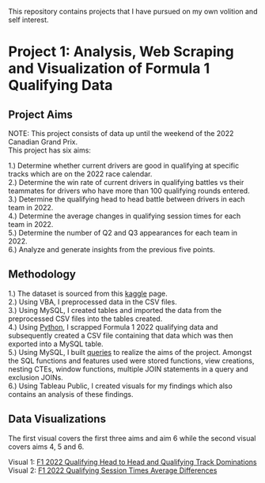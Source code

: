 This repository contains projects that I have pursued on my own volition and self interest.

# Project 1: Analysis, Web Scraping and Visualization of Formula 1 Qualifying Data  
## Project Aims  
NOTE: This project consists of data up until the weekend of the 2022 Canadian Grand Prix.  
This project has six aims:

1.) Determine whether current drivers are good in qualifying at specific tracks which are on the 2022 race calendar.  
2.) Determine the win rate of current drivers in qualifying battles vs their teammates for drivers who have more than 100 qualifying rounds entered.  
3.) Determine the qualifying head to head battle between drivers in each team in 2022.     
4.) Determine the average changes in qualifying session times for each team in 2022.  
5.) Determine the number of Q2 and Q3 appearances for each team in 2022.   
6.) Analyze and generate insights from the previous five points.
## Methodology  
1.) The dataset is sourced from this [kaggle](https://www.kaggle.com/code/anandaramg/f1-champ-eda-classification-100-accuracy/data?select=circuits.csv) page.    
2.) Using VBA, I preprocessed data in the CSV files.    
3.) Using MySQL, I created tables and imported the data from the preprocessed CSV files into the tables created.  
4.) Using [Python](https://github.com/ashrafazlan/PortfolioProjects/blob/main/Project_1_python_code.py), I scrapped Formula 1 2022 qualifying data and subsequently created a CSV file containing that data which was then exported into a MySQL table.  
5.) Using MySQL, I built [queries](https://github.com/ashrafazlan/PortfolioProjects/blob/main/Project_1_SQL_code.sql) to realize the aims of the project. Amongst the SQL functions and features used were stored functions, view creations, nesting CTEs, window functions, multiple JOIN statements in a query and exclusion JOINs.  
6.) Using Tableau Public, I created visuals for my findings which also contains an analysis of these findings.

## Data Visualizations
The first visual covers the first three aims and aim 6 while the second visual covers aims 4, 5 and 6. 

Visual 1: [F1 2022 Qualifying Head to Head and Qualifying Track Dominations](https://public.tableau.com/app/profile/ashraf.azlan/viz/F12022QualifyingHeadtoHeadandQualifyingTrackDominations/F12022QualifyingHeadtoHeadandQualifyingTrackDominations)  
Visual 2: [F1 2022 Qualifying Session Times Average Differences](https://public.tableau.com/app/profile/ashraf.azlan/viz/F12022QualifyingSessionsTimeDifference/F12022QualifyingSessionsTimeDifferences)
